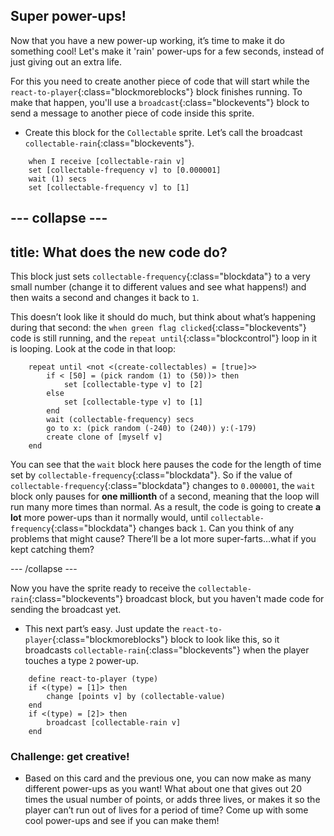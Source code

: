 ## Super power-ups!

Now that you have a new power-up working, it’s time to make it do something cool! Let's make it 'rain' power-ups for a few seconds, instead of just giving out an extra life.
 
For this you need to create another piece of code that will start while the `react-to-player`{:class="blockmoreblocks"} block finishes running. To make that happen, you'll use a `broadcast`{:class="blockevents"} block to send a message to another piece of code inside this sprite. 

+ Create this block for the `Collectable` sprite. Let’s call the broadcast `collectable-rain`{:class="blockevents"}.

```blocks
    when I receive [collectable-rain v]
    set [collectable-frequency v] to [0.000001]
    wait (1) secs
    set [collectable-frequency v] to [1]
```

--- collapse ---
---
title: What does the new code do?
---

This block just sets `collectable-frequency`{:class="blockdata"} to a very small number \(change it to different values and see what happens!\) and then waits a second and changes it back to `1`.

This doesn’t look like it should do much, but think about what’s happening during that second: the `when green flag clicked`{:class="blockevents"} code is still running, and the `repeat until`{:class="blockcontrol"} loop in it is looping. Look at the code in that loop: 

```blocks
    repeat until <not <(create-collectables) = [true]>>
        if < [50] = (pick random (1) to (50))> then
            set [collectable-type v] to [2]
        else
            set [collectable-type v] to [1]
        end
        wait (collectable-frequency) secs
        go to x: (pick random (-240) to (240)) y:(-179)
        create clone of [myself v]
    end
```

You can see that the `wait` block here pauses the code for the length of time set by `collectable-frequency`{:class="blockdata"}. So if the value of `collectable-frequency`{:class="blockdata"} changes to `0.000001`, the `wait` block only pauses for **one millionth** of a second, meaning that the loop will run many more times than normal. As a result, the code is going to create **a lot** more power-ups than it normally would, until `collectable-frequency`{:class="blockdata"} changes back `1`. Can you think of any problems that might cause? There’ll be a lot more super-farts…what if you kept catching them?

--- /collapse ---

Now you have the sprite ready to receive the `collectable-rain`{:class="blockevents"} broadcast block, but you haven't made code for sending the broadcast yet. 

+ This next part’s easy. Just update the `react-to-player`{:class="blockmoreblocks"} block to look like this, so it broadcasts `collectable-rain`{:class="blockevents"} when the player touches a type `2` power-up. 

```blocks
    define react-to-player (type)
    if <(type) = [1]> then
        change [points v] by (collectable-value)
    end
    if <(type) = [2]> then
        broadcast [collectable-rain v]
    end
```

### Challenge: get creative!
 
+ Based on this card and the previous one, you can now make as many different power-ups as you want! What about one that gives out 20 times the usual number of points, or adds three lives, or makes it so the player can’t run out of lives for a period of time? Come up with some cool power-ups and see if you can make them!
